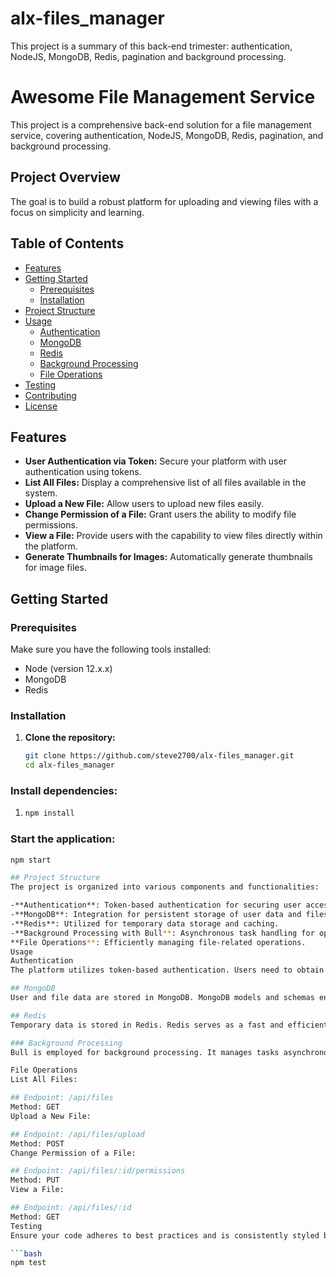 # alx-files_manager
This project is a summary of this back-end trimester: authentication, NodeJS, MongoDB, Redis, pagination and background processing.
# Awesome File Management Service

This project is a comprehensive back-end solution for a file management service, covering authentication, NodeJS, MongoDB, Redis, pagination, and background processing.

## Project Overview

The goal is to build a robust platform for uploading and viewing files with a focus on simplicity and learning.

## Table of Contents

- [Features](#features)
- [Getting Started](#getting-started)
  - [Prerequisites](#prerequisites)
  - [Installation](#installation)
- [Project Structure](#project-structure)
- [Usage](#usage)
  - [Authentication](#authentication)
  - [MongoDB](#mongodb)
  - [Redis](#redis)
  - [Background Processing](#background-processing)
  - [File Operations](#file-operations)
- [Testing](#testing)
- [Contributing](#contributing)
- [License](#license)

## Features

- **User Authentication via Token:** Secure your platform with user authentication using tokens.
- **List All Files:** Display a comprehensive list of all files available in the system.
- **Upload a New File:** Allow users to upload new files easily.
- **Change Permission of a File:** Grant users the ability to modify file permissions.
- **View a File:** Provide users with the capability to view files directly within the platform.
- **Generate Thumbnails for Images:** Automatically generate thumbnails for image files.

## Getting Started

### Prerequisites

Make sure you have the following tools installed:

- Node (version 12.x.x)
- MongoDB
- Redis

### Installation

1. **Clone the repository:**

   ```bash
   git clone https://github.com/steve2700/alx-files_manager.git
   cd alx-files_manager
  ### Install dependencies:
  1. ```bash
     npm install

  ### Start the application:
```bash
npm start

## Project Structure
The project is organized into various components and functionalities:

-**Authentication**: Token-based authentication for securing user access.
-**MongoDB**: Integration for persistent storage of user data and files.
-**Redis**: Utilized for temporary data storage and caching.
-**Background Processing with Bull**: Asynchronous task handling for operations like thumbnail generation.
**File Operations**: Efficiently managing file-related operations.
Usage
Authentication
The platform utilizes token-based authentication. Users need to obtain a token for accessing protected routes. Include the token in the request headers.

## MongoDB
User and file data are stored in MongoDB. MongoDB models and schemas ensure proper data organization.

## Redis
Temporary data is stored in Redis. Redis serves as a fast and efficient solution for caching and temporary storage.

### Background Processing
Bull is employed for background processing. It manages tasks asynchronously, providing efficiency in operations such as generating thumbnails for images.

File Operations
List All Files:

## Endpoint: /api/files
Method: GET
Upload a New File:

## Endpoint: /api/files/upload
Method: POST
Change Permission of a File:

## Endpoint: /api/files/:id/permissions
Method: PUT
View a File:

## Endpoint: /api/files/:id
Method: GET
Testing
Ensure your code adheres to best practices and is consistently styled by running:

```bash
npm test







